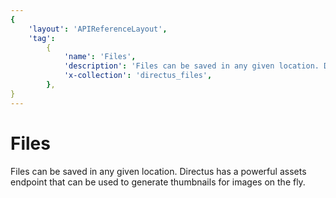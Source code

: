 ```yaml
---
{
    'layout': 'APIReferenceLayout',
    'tag':
        {
            'name': 'Files',
            'description': 'Files can be saved in any given location. Directus has a powerful assets endpoint that can be used to generate thumbnails for images on the fly.',
            'x-collection': 'directus_files',
        },
}
---
```


# Files

Files can be saved in any given location. Directus has a powerful assets endpoint that can be used to generate thumbnails for images on the fly.
